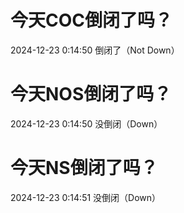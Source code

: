 # 今天COC倒闭了吗？

2024-12-23 0:14:50 倒闭了（Not Down）

# 今天NOS倒闭了吗？

2024-12-23 0:14:50 没倒闭（Down）

# 今天NS倒闭了吗？

2024-12-23 0:14:51 没倒闭（Down）

